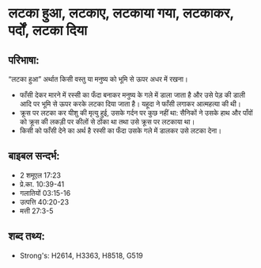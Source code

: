 # लटका हुआ, लटकाए, लटकाया गया, लटकाकर, पर्दों, लटका दिया #

## परिभाषा: ##

“लटका हुआ” अर्थात किसी वस्तु या मनुष्य को भूमि से ऊपर अधर में रखना।

* फाँसी देकर मारने में रस्सी का फँदा बनाकर मनुष्य के गले में डाला जाता है और उसे पेड़ की डाली आदि पर भूमि से ऊपर करके लटका दिया जाता है। यहूदा ने फाँसी लगाकर आत्महत्या की थी।
* क्रूस पर लटका कर यीशु की मृत्यु हुई, उसके गर्दन पर कुछ नहीं था: सैनिकों ने उसके हाथ और पाँवों को क्रूस की लकड़ी पर कीलों से ठोंका था तथा उसे क्रूस पर लटकाया था।
* किसी को फाँसी देने का अर्थ है रस्सी का फँदा उसके गले में डालकर उसे लटका देना।

## बाइबल सन्दर्भ: ##

* 2 शमूएल 17:23
* प्रे.का. 10:39-41
* गलातियों 03:15-16
* उत्पत्ति 40:20-23
* मत्ती 27:3-5

## शब्द तथ्य: ##

* Strong's: H2614, H3363, H8518, G519
